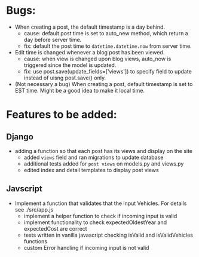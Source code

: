 # Bugs:

- When creating a post, the default timestamp is a day behind. 
    - cause: default post time is set to auto_new method, which return a day before server time.
    - fix: default the post time to `datetime.datetime.now` from server time.
- Edit time is changed whenever a blog post has been viewed.
    - cause: when view is changed upon blog views, auto_now is triggered since the model is updated.
    - fix: use post.save(update_fields=['views']) to specify field to update instead of uisng post.save() only.
- (Not necessary a bug) When creating a post, default timestamp is set to EST time. Might be a good idea to make it local time.


# Features to be added:

## Django

- adding a function so that each post has its views and display on the site
    - added `views` field and ran migrations to update database
    - additional tests added for `post views` on models.py and views.py
    - edited index and detail templates to display post views

## Javscript

- Implement a function that validates that the input Vehicles. For details see ./src/app.js
    - implement a helper function to check if incoming input is valid
    - implement functionality to check expectedOldestYear and expectedCost are correct
    - tests written in vanilla javascript checking isValid and isValidVehicles functions
    - custom Error handling if incoming input is not valid